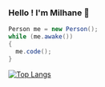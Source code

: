 ### Hello ! I'm Milhane 👋

```cs
Person me = new Person();
while (me.awake())
{
  me.code();
}
```

[![Top Langs](https://github-readme-stats.vercel.app/api/top-langs/?username=chmilhane&layout=compact&langs_count=20)](https://github.com/anuraghazra/github-readme-stats)
